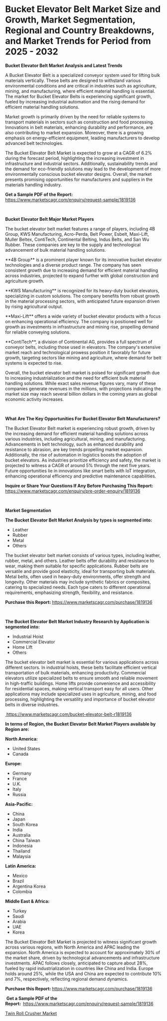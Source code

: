 <p><h1>Bucket Elevator Belt Market Size and Growth, Market Segmentation, Regional and Country Breakdowns, and Market Trends for Period from 2025 -  2032</h1></p><p><strong>Bucket Elevator Belt Market Analysis and Latest Trends</strong></p>
<p><p>A Bucket Elevator Belt is a specialized conveyor system used for lifting bulk materials vertically. These belts are designed to withstand various environmental conditions and are critical in industries such as agriculture, mining, and manufacturing, where efficient material handling is essential. The market for Bucket Elevator Belts is experiencing significant growth, fueled by increasing industrial automation and the rising demand for efficient material handling solutions.</p><p>Market growth is primarily driven by the need for reliable systems to transport materials in sectors such as construction and food processing. Innovations in belt materials, enhancing durability and performance, are also contributing to market expansion. Moreover, there is a growing emphasis on energy-efficient equipment, leading manufacturers to develop advanced belt technologies.</p><p>The Bucket Elevator Belt Market is expected to grow at a CAGR of 6.2% during the forecast period, highlighting the increasing investment in infrastructure and industrial sectors. Additionally, sustainability trends and the demand for eco-friendly solutions may lead to the development of more environmentally conscious bucket elevator designs. Overall, the market presents promising opportunities for manufacturers and suppliers in the materials handling industry.</p></p>
<p><strong>Get a Sample PDF of the Report:&nbsp;</strong> <a href="https://www.marketscagr.com/enquiry/request-sample/1819136?utm_campaign=2041&utm_medium=2&utm_source=Github&utm_content=ia&utm_term=18022025&utm_id=bucket-elevator-belt">https://www.marketscagr.com/enquiry/request-sample/1819136</a></p>
<p>&nbsp;</p>
<p><strong>Bucket Elevator Belt Major Market Players</strong></p>
<p><p>The bucket elevator belt market features a range of players, including 4B Group, KWS Manufacturing, Acro-Perda, Belt Power, Esbelt, Maxi-Lift, Muller Beltex, ContiTech, Continental Belting, Indus Belts, and San Wu Rubber. These companies are key to the supply and technological advancement of bulk material handling solutions.</p><p>**4B Group** is a prominent player known for its innovative bucket elevator technologies and a diverse product range. The company has seen consistent growth due to increasing demand for efficient material handling across industries, projected to expand further with global construction and agriculture growth.</p><p>**KWS Manufacturing** is recognized for its heavy-duty bucket elevators, specializing in custom solutions. The company benefits from robust growth in the material processing sectors, with anticipated future expansion driven by rising agricultural output.</p><p>**Maxi-Lift** offers a wide variety of bucket elevator products with a focus on enhancing operational efficiency. The company is positioned well for growth as investments in infrastructure and mining rise, propelling demand for reliable conveying solutions.</p><p>**ContiTech**, a division of Continental AG, provides a full spectrum of conveyor belts, including those used in elevators. The company's extensive market reach and technological prowess position it favorably for future growth, targeting sectors like mining and agriculture, where demand for belt systems is expected to rise.</p><p>Overall, the bucket elevator belt market is poised for significant growth due to increasing industrialization and the need for efficient bulk material handling solutions. While exact sales revenue figures vary, many of these companies generate revenues in the millions, with projections indicating the market size may reach several billion dollars in the coming years as global economic activity increases.</p></p>
<p>&nbsp;</p>
<p><strong>What Are The Key Opportunities For Bucket Elevator Belt Manufacturers?</strong></p>
<p><p>The Bucket Elevator Belt market is experiencing robust growth, driven by the increasing demand for efficient material handling solutions across various industries, including agricultural, mining, and manufacturing. Advancements in belt technology, such as enhanced durability and resistance to abrasion, are key trends propelling market expansion. Additionally, the rise of automation in logistics boosts the adoption of bucket elevators. As industries prioritize efficiency and safety, the market is projected to witness a CAGR of around 5% through the next five years. Future opportunities lie in innovations like smart belts with IoT integration, enhancing operational efficiency and predictive maintenance capabilities.</p></p>
<p><strong>Inquire or Share Your Questions If Any Before Purchasing This Report:</strong> <a href="https://www.marketscagr.com/enquiry/pre-order-enquiry/1819136?utm_campaign=2041&utm_medium=2&utm_source=Github&utm_content=ia&utm_term=18022025&utm_id=bucket-elevator-belt">https://www.marketscagr.com/enquiry/pre-order-enquiry/1819136</a></p>
<p>&nbsp;</p>
<p><strong>Market Segmentation</strong></p>
<p><strong>The Bucket Elevator Belt Market Analysis by types is segmented into:</strong></p>
<p><ul><li>Leather</li><li>Rubber</li><li>Metal</li><li>Others</li></ul></p>
<p><p>The bucket elevator belt market consists of various types, including leather, rubber, metal, and others. Leather belts offer durability and resistance to wear, making them suitable for specific applications. Rubber belts are versatile and provide good elasticity, ideal for transporting bulk materials. Metal belts, often used in heavy-duty environments, offer strength and longevity. Other materials may include synthetic fabrics or composites, catering to specialized needs. Each type caters to different operational requirements, emphasizing strength, flexibility, and resistance.</p></p>
<p><strong>Purchase this Report:&nbsp;</strong><a href="https://www.marketscagr.com/purchase/1819136?utm_campaign=2041&utm_medium=2&utm_source=Github&utm_content=ia&utm_term=18022025&utm_id=bucket-elevator-belt">https://www.marketscagr.com/purchase/1819136</a></p>
<p>&nbsp;</p>
<p><strong>The Bucket Elevator Belt Market Industry Research by Application is segmented into:</strong></p>
<p><ul><li>Industrial Hoist</li><li>Commercial Elevator</li><li>Home Lift</li><li>Others</li></ul></p>
<p><p>The bucket elevator belt market is essential for various applications across different sectors. In industrial hoists, these belts facilitate efficient vertical transportation of bulk materials, enhancing productivity. Commercial elevators utilize specialized belts to ensure smooth and reliable movement in high-traffic buildings. Home lifts provide convenience and accessibility for residential spaces, making vertical transport easy for all users. Other applications may include specialized uses in agriculture, mining, and food processing, highlighting the versatility and importance of bucket elevator belts in diverse industries.</p></p>
<p><a href="https://www.marketscagr.com/bucket-elevator-belt-r1819136?utm_campaign=2041&utm_medium=2&utm_source=Github&utm_content=ia&utm_term=18022025&utm_id=bucket-elevator-belt">&nbsp;https://www.marketscagr.com/bucket-elevator-belt-r1819136</a></p>
<p><strong>In terms of Region, the Bucket Elevator Belt Market Players available by Region are:</strong></p>
<p>
    <p> <strong> North America: </strong>
        <ul>
            <li>United States</li>
            <li>Canada</li>
        </ul>
        </p> 
    <p> <strong> Europe: </strong>
        <ul>
            <li>Germany</li>
            <li>France</li>
            <li>U.K.</li>
            <li>Italy</li>
            <li>Russia</li>
        </ul>
        </p> 
    <p> <strong> Asia-Pacific: </strong>
        <ul>
            <li>China</li>
            <li>Japan</li>
            <li>South Korea</li>
            <li>India</li>
            <li>Australia</li>
            <li>China Taiwan</li>
            <li>Indonesia</li>
            <li>Thailand</li>
            <li>Malaysia</li>
        </ul>
        </p> 
    <p> <strong> Latin America: </strong>
        <ul>
            <li>Mexico</li>
            <li>Brazil</li>
            <li>Argentina Korea</li>
            <li>Colombia</li>
        </ul>
        </p> 
    <p> <strong> Middle East & Africa: </strong>
        <ul>
            <li>Turkey</li>
            <li>Saudi</li>
            <li>Arabia</li>
            <li>UAE</li>
            <li>Korea</li>
        </ul>
    </p>
    </p>
<p><p>The Bucket Elevator Belt Market is projected to witness significant growth across various regions, with North America and APAC leading the expansion. North America is expected to account for approximately 30% of the market share, driven by technological advancements and infrastructure investments. APAC follows closely, anticipated to capture about 28%, fueled by rapid industrialization in countries like China and India. Europe holds around 25%, while the USA and China are expected to contribute 10% and 7%, respectively, reflecting regional demand dynamics.</p></p>
<p><strong>Purchase this Report: </strong><a href="https://www.marketscagr.com/purchase/1819136?utm_campaign=2041&utm_medium=2&utm_source=Github&utm_content=ia&utm_term=18022025&utm_id=bucket-elevator-belt">https://www.marketscagr.com/purchase/1819136</a></p>
<p>&nbsp;<strong>Get a Sample PDF of the Report:&nbsp;&nbsp;</strong><a href="https://www.marketscagr.com/enquiry/request-sample/1819136?utm_campaign=2041&utm_medium=2&utm_source=Github&utm_content=ia&utm_term=18022025&utm_id=bucket-elevator-belt">https://www.marketscagr.com/enquiry/request-sample/1819136</a></p>
<p><strong></strong></p>
<p><p><a href="https://github.com/JakirUddin651/Market-Research-Report-List-1/blob/main/twin-roll-crusher-market.md?utm_campaign=2041&utm_medium=2&utm_source=Github&utm_content=ia&utm_term=18022025&utm_id=bucket-elevator-belt">Twin Roll Crusher Market</a></p></p>